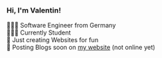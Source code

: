<!-- Level 1: Simple bio and stats -->

### Hi, I'm Valentin!

👨🏼‍💻 Software Engineer from Germany<br/>
👨🏻‍🎓 Currently Student<br/>
🎨 Just creating Websites for fun<br/>
🌹 Posting Blogs soon on [my website](https://vyntrix.me) (not online yet)<br/>

